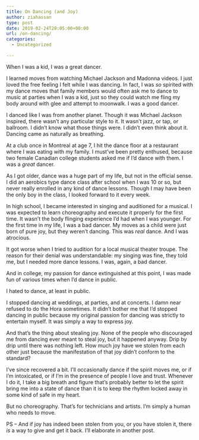 ```yaml
---
title: On Dancing (and Joy)
author: ziahassan
type: post
date: 2019-02-24T20:05:00+00:00
url: /on-dancing/
categories:
  - Uncategorized

---
```

When I was a kid, I was a great dancer. 

I learned moves from watching Michael Jackson and Madonna videos. I just loved the free feeling I felt while I was dancing. In fact, I was _so_ spirited with my dance moves that family members would often ask me to dance to music at parties when I was a kid, just so they could watch me fling my body around with glee and attempt to moonwalk. I was a good dancer.

I danced like I was from another planet. Though it was Michael Jackson inspired, there wasn’t any particular style to it. It wasn’t jazz, or tap, or ballroom. I didn’t know what those things were. I didn’t even think about it. Dancing came as naturally as breathing.

At a club once in Montreal at age 7, I hit the dance floor at a restaurant where I was eating with my family. I must’ve been pretty enthused, because two female Canadian college students asked me if I’d dance with them. I was a _great_ dancer. 

As I got older, dance was a huge part of my life, but not in the official sense. I did an aerobics type dance class after school when I was 10 or so, but never really enrolled in any kind of dance lessons. Though I may have been the only boy in the class, I looked forward to it every week. 

In high school, I became interested in singing and auditioned for a musical. I was expected to learn choreography and execute it properly for the first time. It wasn’t the body flinging experience I’d had when I was younger. For the first time in my life, I was a bad dancer. My moves as a child were just born of pure joy, but they weren’t dancing. This was _real_ dance. And I was atrocious.

It got worse when I tried to audition for a local musical theater troupe. The reason for their denial was understandable: my singing was fine, they told me, but I needed more dance lessons. I was, again, a bad dancer.

And in college, my passion for dance extinguished at this point, I was made fun of various times when I’d dance in public. 

I hated to dance, at least in public.

I stopped dancing at weddings, at parties, and at concerts. I damn near refused to do the Hora sometimes. It didn’t bother me that I’d stopped dancing in public because my original passion for dancing was strictly to entertain myself. It was simply a way to express joy.

And that’s the thing about stealing joy. None of the people who discouraged me from dancing ever meant to steal joy, but it happened anyway. Drip by drip until there was nothing left. How much joy have we stolen from each other just because the manifestation of that joy didn’t conform to the standard?

I’ve since recovered a bit. I’ll occasionally dance if the spirit moves me, or if I’m intoxicated, or if I’m in the presence of people I love and trust. Whenever I do it, I take a big breath and figure that’s probably better to let the spirit bring me into a state of dance than it is to keep the rhythm locked away in some kind of safe in my heart. 

<p dir="ltr">
  But no choreography. That’s for technicians and artists. I’m simply a human who needs to move.
</p>

<p dir="ltr">
  PS &#8211; And if joy has indeed been stolen from you, or you have stolen it, there <em>is </em>a way to give and get it back. I’ll elaborate in another post.
</p>